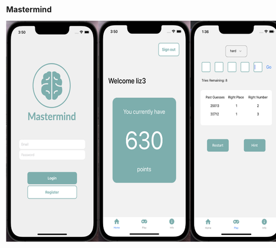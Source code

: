 ## Mastermind

<div style = 'display:flex'>
<img src= 'https://github.com/elizabeth1l/Mastermind/blob/main/images/login.png' width="250" height ='600'>
<img src = 'https://github.com/elizabeth1l/Mastermind/blob/main/images/home.png' width="250" height ='600'>
<img src = 'https://github.com/elizabeth1l/Mastermind/blob/main/images/game2.png' width="250" height ='600'>

## About

Mastermind is a game where a player tries to guess the four-digit combination created by the computer. At the end of each attempt at guessing the four-digit combination, the computer will provide feedback whether the player had guessed a number correctly, or/and the location of a number correctly. The player must guess the right number combinations within 10 attempts to win the game.

## Getting Started

**Prerequisites**

- Please have <a href="https://apps.apple.com/us/app/xcode/id497799835?mt=12">Xcode</a> downloaded to experience Mastermind on an iOS simulator or download Expo Go through the App Store to view directly on mobile.

- Please have npm installed.

```
npm install npm@latest -g
```

**Installation**

```
git clone git@github.com:elizabeth1l/Mastermind.git
npm install
```

Create a file called firebase.js and import your Firebase config:

```
import { initializeApp } from "firebase/app";
import { getAnalytics } from "firebase/analytics";
import { getAuth } from "firebase/auth";
import { getDatabase } from "firebase/database";

const firebaseConfig = {
  apiKey: "[FIREBASE INFO HERE]",
  authDomain: "[FIREBASE INFO HERE]",
  projectId: "[FIREBASE INFO HERE]",
  storageBucket: "[FIREBASE INFO HERE]",
  messagingSenderId: "[FIREBASE INFO HERE]",
  appId: "[FIREBASE INFO HERE]",
  measurementId: "[FIREBASE INFO HERE]",
};

const app = initializeApp(firebaseConfig);
export const db = getDatabase(app);
export const auth = getAuth(app);
```

After creating this file, you can start editing or run in your terminal `npm start`. You may download Expo Go app through the App Store on your iPhone and scan the QR code to run the app on your phone, or type 'i' to open the iOS simulator through Xcode.

## How to Play

1. Sign up, or log in if you have previously registered with an email and password.
2. Navigate using the bottom tabs. To start the game, click on the tab labeled 'Play'.
3. In the input boxes, type numbers ranging from 0-7. If an alphabetical character or number greater than 7 is typed, an error will appear on the device and you will be prompted to re-enter a number. Click on 'Go' once all four input boxes are filled. You can use the countdown to keep track of how many tries you have left.
4. If you're in a need of a hint, feel free to hit the "Hint" button at anytime. The game will return a random number that exists among the four-digit number. You will not know how many or where the position of the number lies, only that there is at least one somewhere in the four-digit number.
5. Each time a guess is made, the total number of points you can win reduces by 10. Once you've guessed the correct four-digit number, an alert will appear on the device notifying you how many points you have been awarded. Close out of the alert and head to your home page to see your new total. If you would like to play again, return to the 'Play' screen and hit 'Restart'.
